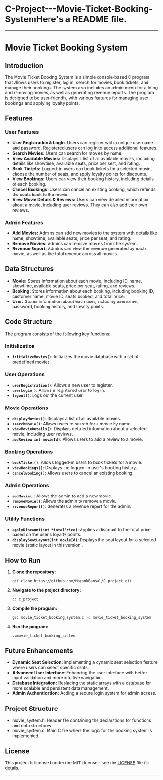 # C-Project---Movie-Ticket-Booking-SystemHere's a README file.

---

# Movie Ticket Booking System

## Introduction

The Movie Ticket Booking System is a simple console-based C program that allows users to register, log in, search for movies, book tickets, and manage their bookings. The system also includes an admin menu for adding and removing movies, as well as generating revenue reports. The program is designed to be user-friendly, with various features for managing user bookings and applying loyalty points.

## Features

### User Features
- **User Registration & Login:** Users can register with a unique username and password. Registered users can log in to access additional features.
- **Search Movies:** Users can search for movies by name.
- **View Available Movies:** Displays a list of all available movies, including details like showtime, available seats, price per seat, and rating.
- **Book Tickets:** Logged-in users can book tickets for a selected movie, choose the number of seats, and apply loyalty points for discounts.
- **View Bookings:** Users can view their booking history, including details of each booking.
- **Cancel Bookings:** Users can cancel an existing booking, which refunds the seats back to the movie.
- **View Movie Details & Reviews:** Users can view detailed information about a movie, including user reviews. They can also add their own reviews.

### Admin Features
- **Add Movies:** Admins can add new movies to the system with details like name, showtime, available seats, price per seat, and rating.
- **Remove Movies:** Admins can remove movies from the system.
- **Revenue Report:** Admins can view the revenue generated by each movie, as well as the total revenue across all movies.

## Data Structures

- **Movie:** Stores information about each movie, including ID, name, showtime, available seats, price per seat, rating, and reviews.
- **Booking:** Stores information about each booking, including booking ID, customer name, movie ID, seats booked, and total price.
- **User:** Stores information about each user, including username, password, booking history, and loyalty points.

## Code Structure

The program consists of the following key functions:

### Initialization
- **`initializeMovies()`**: Initializes the movie database with a set of predefined movies.

### User Operations
- **`userRegistration()`**: Allows a new user to register.
- **`userLogin()`**: Allows a registered user to log in.
- **`logout()`**: Logs out the current user.

### Movie Operations
- **`displayMovies()`**: Displays a list of all available movies.
- **`searchMovie()`**: Allows users to search for a movie by name.
- **`viewMovieDetails()`**: Displays detailed information about a selected movie, including user reviews.
- **`addReview(int movieId)`**: Allows users to add a review to a movie.

### Booking Operations
- **`bookTicket()`**: Allows logged-in users to book tickets for a movie.
- **`viewBookings()`**: Displays the logged-in user's booking history.
- **`cancelBooking()`**: Allows users to cancel an existing booking.

### Admin Operations
- **`addMovie()`**: Allows the admin to add a new movie.
- **`removeMovie()`**: Allows the admin to remove a movie.
- **`revenueReport()`**: Generates a revenue report for the admin.

### Utility Functions
- **`applyDiscount(int *totalPrice)`**: Applies a discount to the total price based on the user's loyalty points.
- **`displaySeatLayout(int movieId)`**: Displays the seat layout for a selected movie (static layout in this version).

## How to Run

1. **Clone the repository:**
   ```bash
   git clone https://github.com/MayankBansal/C_project.git
   ```
2. **Navigate to the project directory:**
   ```bash
   cd c_project
   ```
3. **Compile the program:**
   ```bash
   gcc movie_ticket_booking_system.c -o movie_ticket_booking_system
   ```
4. **Run the program:**
   ```bash
   ./movie_ticket_booking_system
   ```

## Future Enhancements

- **Dynamic Seat Selection:** Implementing a dynamic seat selection feature where users can select specific seats.
- **Advanced User Interface:** Enhancing the user interface with better input validation and more intuitive navigation.
- **Database Integration:** Replacing the static arrays with a database for more scalable and persistent data management.
- **Admin Authentication:** Adding a secure login system for admin access.

## Project Structure
- movie_system.h: Header file containing the declarations for functions and data structures.
- movie_system.c: Main C file where the logic for the booking system is implemented.

## License

This project is licensed under the MIT License - see the [LICENSE](LICENSE) file for details.

---
